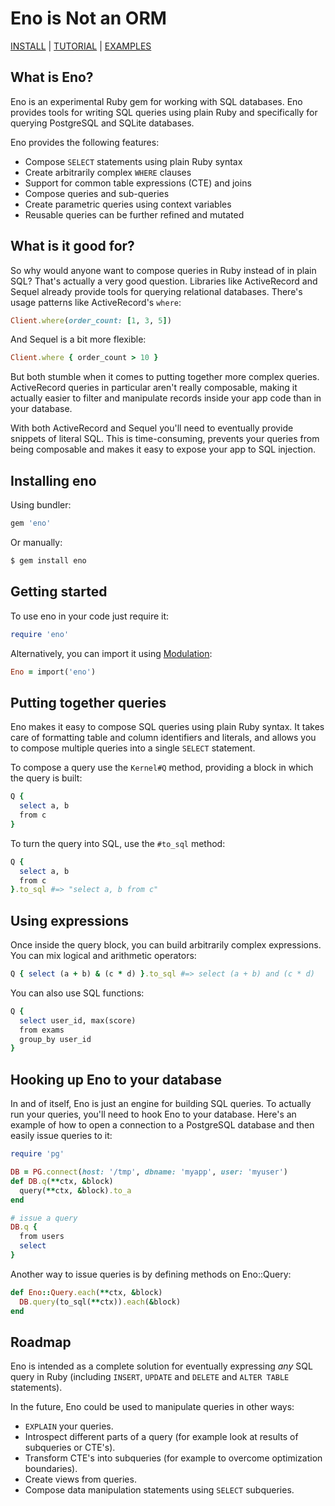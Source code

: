 # Eno is Not an ORM

[INSTALL](#installing-eno) |
[TUTORIAL](#getting-started) |
[EXAMPLES](examples)

## What is Eno?

Eno is an experimental Ruby gem for working with SQL databases. Eno provides
tools for writing SQL queries using plain Ruby and specifically for querying
PostgreSQL and SQLite databases.

Eno provides the following features:

- Compose `SELECT` statements using plain Ruby syntax
- Create arbitrarily complex `WHERE` clauses
- Support for common table expressions (CTE) and joins
- Compose queries and sub-queries
- Create parametric queries using context variables
- Reusable queries can be further refined and mutated

## What is it good for?

So why would anyone want to compose queries in Ruby instead of in plain SQL?
That's actually a very good question. Libraries like ActiveRecord and Sequel
already provide tools for querying relational databases. There's usage patterns
like ActiveRecord's `where`:

```ruby
Client.where(order_count: [1, 3, 5])
```

And Sequel is a bit more flexible:

```ruby
Client.where { order_count > 10 }
```

But both stumble when it comes to putting together more complex queries.
ActiveRecord queries in particular aren't really composable, making it actually
easier to filter and manipulate records inside your app code than in your
database.

With both ActiveRecord and Sequel you'll need to eventually provide snippets of
literal SQL. This is time-consuming, prevents your queries from being composable
and makes it easy to expose your app to SQL injection.

## Installing eno

Using bundler:

```ruby
gem 'eno'
```

Or manually:

```bash
$ gem install eno
```

## Getting started

To use eno in your code just require it:

```ruby
require 'eno'
```

Alternatively, you can import it using [Modulation](https://github.com/digital-fabric/modulation):

```ruby
Eno = import('eno')
```

## Putting together queries

Eno makes it easy to compose SQL queries using plain Ruby syntax. It takes care
of formatting table and column identifiers and literals, and allows you to
compose multiple queries into a single `SELECT` statement.

To compose a query use the `Kernel#Q` method, providing a block in which the
query is built:

```ruby
Q {
  select a, b
  from c
}
```

To turn the query into SQL, use the `#to_sql` method:

```ruby
Q {
  select a, b
  from c
}.to_sql #=> "select a, b from c"
```

## Using expressions

Once inside the query block, you can build arbitrarily complex expressions. You
can mix logical and arithmetic operators:

```ruby
Q { select (a + b) & (c * d) }.to_sql #=> select (a + b) and (c * d)
```

You can also use SQL functions:

```ruby
Q {
  select user_id, max(score)
  from exams
  group_by user_id
}
```

## Hooking up Eno to your database

In and of itself, Eno is just an engine for building SQL queries. To actually
run your queries, you'll need to hook Eno to your database. Here's an example
of how to open a connection to a PostgreSQL database and then easily issue
queries to it:

```ruby
require 'pg'

DB = PG.connect(host: '/tmp', dbname: 'myapp', user: 'myuser')
def DB.q(**ctx, &block)
  query(**ctx, &block).to_a
end

# issue a query
DB.q {
  from users
  select 
}
```

Another way to issue queries is by defining methods on Eno::Query:

```ruby
def Eno::Query.each(**ctx, &block)
  DB.query(to_sql(**ctx)).each(&block)
end
```

## Roadmap

Eno is intended as a complete solution for eventually expressing *any* SQL query
in Ruby (including `INSERT`, `UPDATE` and `DELETE` and `ALTER TABLE`
statements).

In the future, Eno could be used to manipulate queries in other ways:

- `EXPLAIN` your queries.
- Introspect different parts of a query (for example look at results of
  subqueries or CTE's).
- Transform CTE's into subqueries (for example to overcome optimization
  boundaries).
- Create views from queries.
- Compose data manipulation statements using `SELECT` subqueries.
